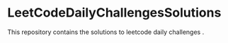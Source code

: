 # LeetCodeDailyChallengesSolutions
This repository contains the solutions to leetcode daily challenges .
